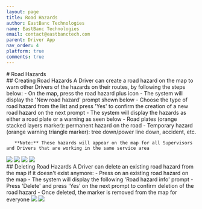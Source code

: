 ```yaml
---
layout: page
title: Road Hazards
author: EastBanc Technologies
name: EastBanc Technologies
email: contact@eastbanctech.com
parent: Driver App
nav_order: 4
platform: true
comments: true
---
```

<section id="Road-Hazards" markdown="1">
# Road Hazards

<section id="Creating-Road-Hazards" markdown="1">
## Creating Road Hazards
A Driver can create a road hazard on the map to warn other Drivers of the hazards on their routes, by following the steps below:
  - On the map, press the road hazard plus icon
  - The system will display the 'New road hazard' prompt shown below
  - Choose the type of road hazard from the list and press 'Yes' to confirm the creation of a new road hazard on the next prompt
  - The system will display the hazards as either a road plate or a warning as seen below
    - Road plates (orange stacked layers marker): permanent hazard on the road
    - Temporary hazard (orange warning triangle marker): tree down/power line down, accident, etc.
    
       **Note:** These hazards will appear on the map for all Supervisors and Drivers that are working in the same service area

<img src="images/driver/da-road-hazards/creating-road-hazard-ios.png" class="ios width-sm"/>
<img src="images/driver/da-road-hazards/creating-road-hazard-android.png" class="android width-sm"/>
<img src="images/driver/da-road-hazards/creating-road-hazard1-ios.png" class="ios width-sm"/>
<img src="images/driver/da-road-hazards/creating-road-hazard1-android.png" class="android width-sm"/>

</section>

<section id="Deleting-Road-Hazards" markdown="1">
## Deleting Road Hazards
A Driver can delete an existing road hazard from the map if it doesn't exist anymore: 
  - Press on an existing road hazard on the map
  - The system will display the following 'Road hazard info' prompt
  - Press 'Delete' and press 'Yes' on the next prompt to confirm deletion of the road hazard
  - Once deleted, the marker is removed from the map for everyone

<img src="images/driver/da-road-hazards/deleting-road-hazard-ios.png" class="ios width-sm"/>
<img src="images/driver/da-road-hazards/deleting-road-hazard-android.png" class="android width-sm"/>
</section>
</section>
